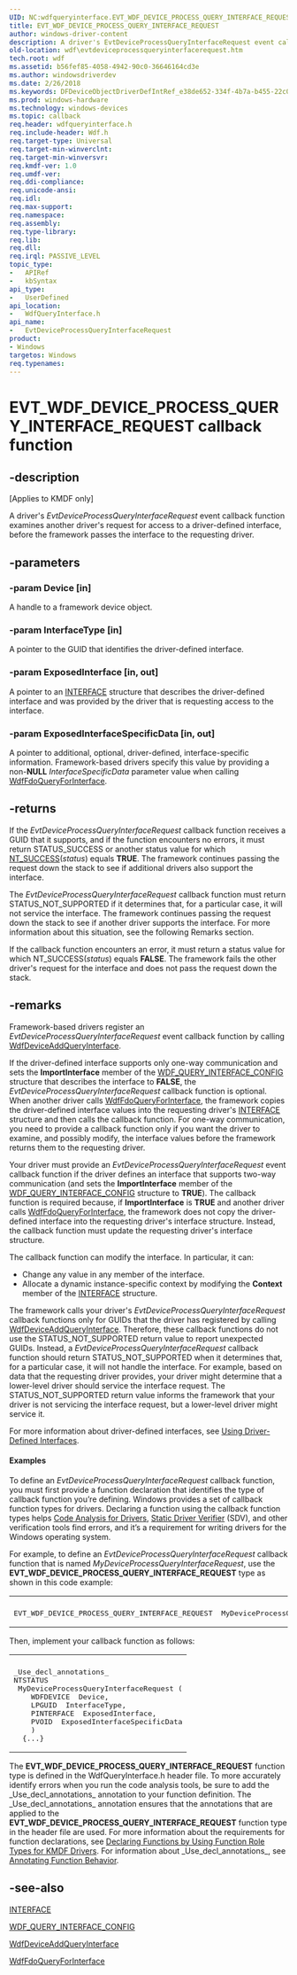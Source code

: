 ```yaml
---
UID: NC:wdfqueryinterface.EVT_WDF_DEVICE_PROCESS_QUERY_INTERFACE_REQUEST
title: EVT_WDF_DEVICE_PROCESS_QUERY_INTERFACE_REQUEST
author: windows-driver-content
description: A driver's EvtDeviceProcessQueryInterfaceRequest event callback function examines another driver's request for access to a driver-defined interface, before the framework passes the interface to the requesting driver.
old-location: wdf\evtdeviceprocessqueryinterfacerequest.htm
tech.root: wdf
ms.assetid: b56fef85-4058-4942-90c0-36646164cd3e
ms.author: windowsdriverdev
ms.date: 2/26/2018
ms.keywords: DFDeviceObjectDriverDefIntRef_e38de652-334f-4b7a-b455-22c0eea8d8fd.xml, EVT_WDF_DEVICE_PROCESS_QUERY_INTERFACE_REQUEST, EVT_WDF_DEVICE_PROCESS_QUERY_INTERFACE_REQUEST callback, EvtDeviceProcessQueryInterfaceRequest, EvtDeviceProcessQueryInterfaceRequest callback function, kmdf.evtdeviceprocessqueryinterfacerequest, wdf.evtdeviceprocessqueryinterfacerequest, wdfqueryinterface/EvtDeviceProcessQueryInterfaceRequest
ms.prod: windows-hardware
ms.technology: windows-devices
ms.topic: callback
req.header: wdfqueryinterface.h
req.include-header: Wdf.h
req.target-type: Universal
req.target-min-winverclnt: 
req.target-min-winversvr: 
req.kmdf-ver: 1.0
req.umdf-ver: 
req.ddi-compliance: 
req.unicode-ansi: 
req.idl: 
req.max-support: 
req.namespace: 
req.assembly: 
req.type-library: 
req.lib: 
req.dll: 
req.irql: PASSIVE_LEVEL
topic_type:
-	APIRef
-	kbSyntax
api_type:
-	UserDefined
api_location:
-	WdfQueryInterface.h
api_name:
-	EvtDeviceProcessQueryInterfaceRequest
product:
- Windows
targetos: Windows
req.typenames: 
---
```


# EVT_WDF_DEVICE_PROCESS_QUERY_INTERFACE_REQUEST callback function


## -description


<p class="CCE_Message">[Applies to KMDF only]</p>

A driver's <i>EvtDeviceProcessQueryInterfaceRequest</i> event callback function examines another driver's request for access to a driver-defined interface, before the framework passes the interface to the requesting driver.


## -parameters




### -param Device [in]

A handle to a framework device object.


### -param InterfaceType [in]

A pointer to the GUID that identifies the driver-defined interface.


### -param ExposedInterface [in, out]

A pointer to an <a href="https://msdn.microsoft.com/library/windows/hardware/dn895657">INTERFACE</a> structure that describes the driver-defined interface and was provided by the driver that is requesting access to the interface.


### -param ExposedInterfaceSpecificData [in, out]

A pointer to additional, optional, driver-defined, interface-specific information. Framework-based drivers specify this value by providing a non-<b>NULL</b> <i>InterfaceSpecificData</i> parameter value when calling <a href="https://msdn.microsoft.com/library/windows/hardware/ff547289">WdfFdoQueryForInterface</a>.


## -returns



If the <i>EvtDeviceProcessQueryInterfaceRequest</i> callback function receives a GUID that it supports, and if the function encounters no errors, it must return STATUS_SUCCESS or another status value for which <a href="https://msdn.microsoft.com/fe823930-e3ff-4c95-a640-bb6470c95d1d">NT_SUCCESS</a>(<i>status</i>) equals <b>TRUE</b>. The framework continues passing the request down the stack to see if additional drivers also support the interface.

The <i>EvtDeviceProcessQueryInterfaceRequest</i> callback function must return STATUS_NOT_SUPPORTED if it determines that, for a particular case, it will not service the interface. The framework continues passing the request down the stack to see if another driver supports the interface. For more information about this situation, see the following Remarks section.



If the callback function encounters an error, it must return a status value for which NT_SUCCESS(<i>status</i>) equals <b>FALSE</b>. The framework fails the other driver's request for the interface and does not pass the request down the stack.






## -remarks



Framework-based drivers register an <i>EvtDeviceProcessQueryInterfaceRequest</i> event callback function by calling <a href="https://msdn.microsoft.com/library/windows/hardware/ff545870">WdfDeviceAddQueryInterface</a>.

If the driver-defined interface supports only one-way communication and sets the <b>ImportInterface</b> member of the <a href="https://msdn.microsoft.com/library/windows/hardware/ff552439">WDF_QUERY_INTERFACE_CONFIG</a> structure that describes the interface to <b>FALSE</b>, the <i>EvtDeviceProcessQueryInterfaceRequest</i> callback function is optional. When another driver calls <a href="https://msdn.microsoft.com/library/windows/hardware/ff547289">WdfFdoQueryForInterface</a>, the framework copies the driver-defined interface values into the requesting driver's <a href="https://msdn.microsoft.com/library/windows/hardware/dn895657">INTERFACE</a> structure and then calls the callback function. For one-way communication, you need to provide a callback function only if you want the driver to examine, and possibly modify, the interface values before the framework returns them to the requesting driver.

Your driver must provide an <i>EvtDeviceProcessQueryInterfaceRequest</i> event callback function if the driver defines an interface that supports two-way communication (and sets the <b>ImportInterface</b> member of the <a href="https://msdn.microsoft.com/library/windows/hardware/ff552439">WDF_QUERY_INTERFACE_CONFIG</a> structure to <b>TRUE</b>). The callback function is required because, if <b>ImportInterface</b> is <b>TRUE</b> and another driver calls <a href="https://msdn.microsoft.com/library/windows/hardware/ff547289">WdfFdoQueryForInterface</a>, the framework does not copy the driver-defined interface into the requesting driver's interface structure. Instead, the callback function must update the requesting driver's interface structure.

The callback function can modify the interface. In particular, it can:

<ul>
<li>
Change any value in any member of the interface.

</li>
<li>
Allocate a dynamic instance-specific context by modifying the <b>Context</b> member of the <a href="https://msdn.microsoft.com/library/windows/hardware/dn895657">INTERFACE</a> structure.

</li>
</ul>
The framework calls your driver's <i>EvtDeviceProcessQueryInterfaceRequest</i> callback functions only for GUIDs that the driver has registered by calling <a href="https://msdn.microsoft.com/library/windows/hardware/ff545870">WdfDeviceAddQueryInterface</a>. Therefore, these callback functions do not use the STATUS_NOT_SUPPORTED return value to report unexpected GUIDs. Instead, a <i>EvtDeviceProcessQueryInterfaceRequest</i> callback function should return STATUS_NOT_SUPPORTED when it determines that, for a particular case, it will not handle the interface. For example, based on data that the requesting driver provides, your driver might determine that a lower-level driver should service the interface request. The STATUS_NOT_SUPPORTED return value informs the framework that your driver is not servicing the interface request, but a lower-level driver might service it. 

For more information about driver-defined interfaces, see <a href="https://docs.microsoft.com/en-us/windows-hardware/drivers/wdf/using-driver-defined-interfaces">Using Driver-Defined Interfaces</a>.


#### Examples

To define an <i>EvtDeviceProcessQueryInterfaceRequest</i> callback function, you must first provide a function declaration that identifies the type of callback function you’re defining. Windows provides a set of callback function types for drivers. Declaring a function using the callback function types helps <a href="https://msdn.microsoft.com/2F3549EF-B50F-455A-BDC7-1F67782B8DCA">Code Analysis for Drivers</a>, <a href="https://msdn.microsoft.com/74feeb16-387c-4796-987a-aff3fb79b556">Static Driver Verifier</a> (SDV), and other verification tools find errors, and it’s a requirement for writing drivers for the Windows operating system.

For example, to define an <i>EvtDeviceProcessQueryInterfaceRequest</i> callback function that is named <i>MyDeviceProcessQueryInterfaceRequest</i>, use the <b>EVT_WDF_DEVICE_PROCESS_QUERY_INTERFACE_REQUEST</b> type as shown in this code example:

<div class="code"><span codelanguage=""><table>
<tr>
<th></th>
</tr>
<tr>
<td>
<pre>EVT_WDF_DEVICE_PROCESS_QUERY_INTERFACE_REQUEST  MyDeviceProcessQueryInterfaceRequest;</pre>
</td>
</tr>
</table></span></div>
Then, implement your callback function as follows:

<div class="code"><span codelanguage=""><table>
<tr>
<th></th>
</tr>
<tr>
<td>
<pre>_Use_decl_annotations_
NTSTATUS
 MyDeviceProcessQueryInterfaceRequest (
    WDFDEVICE  Device,
    LPGUID  InterfaceType,
    PINTERFACE  ExposedInterface,
    PVOID  ExposedInterfaceSpecificData
    )
  {...}</pre>
</td>
</tr>
</table></span></div>
The <b>EVT_WDF_DEVICE_PROCESS_QUERY_INTERFACE_REQUEST</b> function type is defined in the WdfQueryInterface.h header file. To more accurately identify errors when you run the code analysis tools, be sure to add the _Use_decl_annotations_ annotation to your function definition. The _Use_decl_annotations_ annotation ensures that the annotations that are applied to the <b>EVT_WDF_DEVICE_PROCESS_QUERY_INTERFACE_REQUEST</b> function type in the header file are used. For more information about the requirements for function declarations, see <a href="https://msdn.microsoft.com/73a408ba-0219-4fde-8dad-ca330e4e67c3">Declaring Functions by Using Function Role Types for KMDF Drivers</a>. For information about _Use_decl_annotations_, see <a href="https://msdn.microsoft.com/en-US/library/c0aa268d-6fa3-4ced-a8c6-f7652b152e61">Annotating Function Behavior</a>.




## -see-also




<a href="https://msdn.microsoft.com/library/windows/hardware/dn895657">INTERFACE</a>



<a href="https://msdn.microsoft.com/library/windows/hardware/ff552439">WDF_QUERY_INTERFACE_CONFIG</a>



<a href="https://msdn.microsoft.com/library/windows/hardware/ff545870">WdfDeviceAddQueryInterface</a>



<a href="https://msdn.microsoft.com/library/windows/hardware/ff547289">WdfFdoQueryForInterface</a>
 

 

